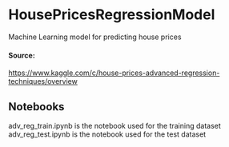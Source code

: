 # HousePricesRegressionModel
Machine Learning model for predicting house prices

#### Source:
https://www.kaggle.com/c/house-prices-advanced-regression-techniques/overview

## Notebooks
adv_reg_train.ipynb is the notebook used for the training dataset
adv_reg_test.ipynb is the notebook used for the test dataset

